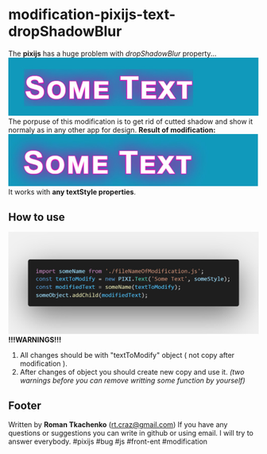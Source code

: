 # modification-pixijs-text-dropShadowBlur

The **pixijs** has a huge problem with *dropShadowBlur* property...
![the problem](https://raw.githubusercontent.com/RomaTk/modification-pixijs-text-dropShadowBlur/readme/imagesReadme/original.jpg)
The porpuse of this modification is to get rid of cutted shadow and show it normaly as in any other app for design.
**Result of modification:**
![the solution](https://raw.githubusercontent.com/RomaTk/modification-pixijs-text-dropShadowBlur/readme/imagesReadme/modified.jpg)
It works with **any textStyle properties**.
## How to use
![enter image description here](https://raw.githubusercontent.com/RomaTk/modification-pixijs-text-dropShadowBlur/readme/imagesReadme/useExplanation.png)
**!!!WARNINGS!!!**
1) All changes should be with "textToModify" object ( not copy after modification ).
2) After changes of object you should create new copy and use it.
*(two warnings before you can remove writting some function by yourself)*

## Footer
Written by **Roman Tkachenko** (rt.craz@gmail.com)
If you have any questions or suggestions you can write in github or using email. I will try to answer everybody.
#pixijs #bug #js #front-ent #modification